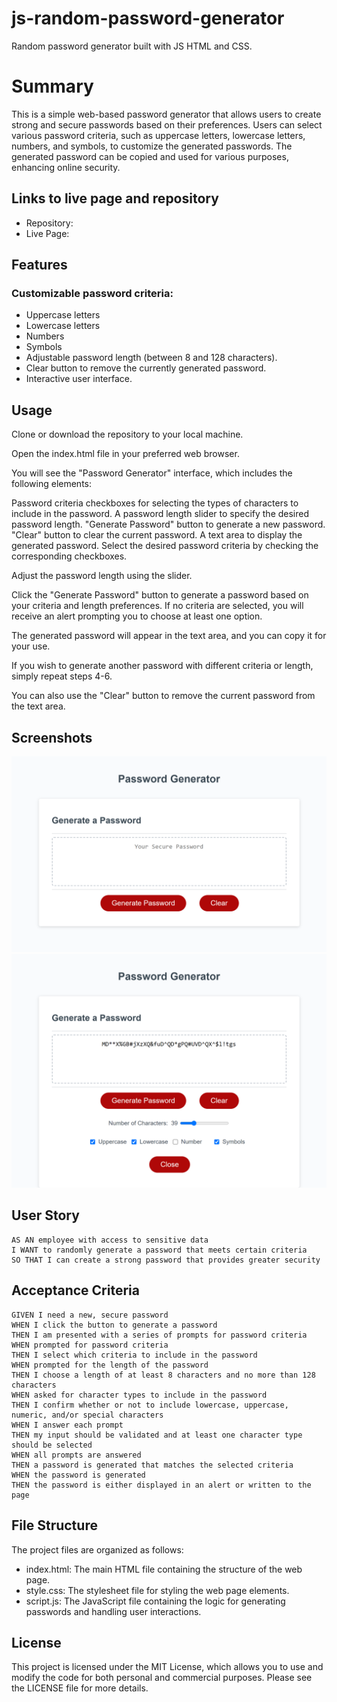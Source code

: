 # js-random-password-generator
Random password generator built with JS HTML and CSS.
# Summary
This is a simple web-based password generator that allows users to create strong and secure passwords based on their preferences. Users can select various password criteria, such as uppercase letters, lowercase letters, numbers, and symbols, to customize the generated passwords. The generated password can be copied and used for various purposes, enhancing online security.

## Links to live page and repository
* Repository:
* Live Page: 
## Features
### Customizable password criteria:
* Uppercase letters
* Lowercase letters
* Numbers
* Symbols
* Adjustable password length (between 8 and 128 characters).
* Clear button to remove the currently generated password.
* Interactive user interface.

## Usage
Clone or download the repository to your local machine.

Open the index.html file in your preferred web browser.

You will see the "Password Generator" interface, which includes the following elements:

Password criteria checkboxes for selecting the types of characters to include in the password.
A password length slider to specify the desired password length.
"Generate Password" button to generate a new password.
"Clear" button to clear the current password.
A text area to display the generated password.
Select the desired password criteria by checking the corresponding checkboxes.

Adjust the password length using the slider.

Click the "Generate Password" button to generate a password based on your criteria and length preferences. If no criteria are selected, you will receive an alert prompting you to choose at least one option.

The generated password will appear in the text area, and you can copy it for your use.

If you wish to generate another password with different criteria or length, simply repeat steps 4-6.

You can also use the "Clear" button to remove the current password from the text area.
## Screenshots
![The Password Generator application displays a red button to "Generate Password".](./assets/passwordGenerator.png)
![Example of application functionality](./assets/generatedPassword.png)

## User Story
```
AS AN employee with access to sensitive data
I WANT to randomly generate a password that meets certain criteria
SO THAT I can create a strong password that provides greater security
```

## Acceptance Criteria
```
GIVEN I need a new, secure password
WHEN I click the button to generate a password
THEN I am presented with a series of prompts for password criteria
WHEN prompted for password criteria
THEN I select which criteria to include in the password
WHEN prompted for the length of the password
THEN I choose a length of at least 8 characters and no more than 128 characters
WHEN asked for character types to include in the password
THEN I confirm whether or not to include lowercase, uppercase, numeric, and/or special characters
WHEN I answer each prompt
THEN my input should be validated and at least one character type should be selected
WHEN all prompts are answered
THEN a password is generated that matches the selected criteria
WHEN the password is generated
THEN the password is either displayed in an alert or written to the page
```
## File Structure
The project files are organized as follows:

* index.html: The main HTML file containing the structure of the web page.
* style.css: The stylesheet file for styling the web page elements.
* script.js: The JavaScript file containing the logic for generating passwords and handling user interactions.
## License
This project is licensed under the MIT License, which allows you to use and modify the code for both personal and commercial purposes. Please see the LICENSE file for more details.